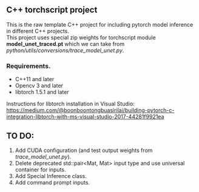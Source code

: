 ## C++ torchscript project
This is the raw template C++ project for including pytorch model inference in different C++ projects.  
This project uses special zip weights for torchscript module **model_unet_traced.pt** which we can take from *python/utils/conversions/trace_model_unet.py*. 

### Requirements.
 - C++11 and later  
 - Opencv 3 and later
 - libtorch 1.5.1 and later  

Instructions for libtorch installation in Visual Studio:  
https://medium.com/@boonboontongbuasirilai/building-pytorch-c-integration-libtorch-with-ms-visual-studio-2017-44281f9921ea

## TO DO:
1) Add CUDA configuration (and test output weights from *trace_model_unet.py*).  
2) Delete deprecated std::pair<Mat, Mat> input type and use universal container for inputs.  
3) Add Special Inference class.  
4) Add command prompt inputs.  
